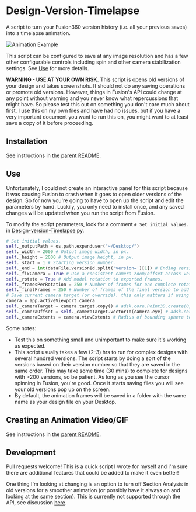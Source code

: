 # Design-Version-Timelapse
A script to turn your Fusion360 version history (i.e. all your previous saves) into a timelapse animation.

![Animation Example](docs/animation.gif)

This script can be configured to save at any image resolution and has a few other configurable controls including spin and other camera stabilization settings.  See [Use](#Use) for more details.  

**WARNING - USE AT YOUR OWN RISK.**  This script is opens old versions of your design and takes screenshots.  It should not do any saving operations or promote old versions.  However, things in Fusion's API could change at any point without warning and you never know what repercussions that might have.  So please test this out on something you don't care much about first.  I use this on my own files and have had no issues, but if you have a very important document you want to run this on, you might want to at least save a copy of it before proceeding.


## Installation

See instructions in the [parent README](https://github.com/amandaghassaei/Fusion360-Scripts#installation).


## Use

Unfortunately, I could not create an interactive panel for this script because it was causing Fusion to crash when it goes to open older versions of the design.  So for now you're going to have to open up the script and edit the parameters by hand.  Luckily, you only need to install once, and any saved changes will be updated when you run the script from Fusion.

To modify the script parameters, look for a comment `# Set initial values.` in [Design-version-Timelapse.py](Design-Version-Timelapse/Design-Version-Timelapse.py).

```py
# Set initial values.
self._outputPath = os.path.expanduser("~/Desktop/")
self._width = 2000 # Output image width, in px.
self._height = 2000 # Output image height, in px.
self._start = 1 # Starting version number.
self._end = int(dataFile.versionId.split('version=')[1]) # Ending version number (defaults to current opened version).
self._fixCamera = True # Use a consistent camera zoom/offset across versions (if False, will adjust camera to fit model boundaries for each version, I think it looks better set to True)
self._rotate = True # Add model rotation to exported frames.
self._framesPerRotation = 250 # Number of frames for one complete rotation of model.
self._finalFrames = 250 # Number of frames of the final version to add to end of sequence.
# Save current camera target (or override), this only matters if using fixCamera = True.
camera = app.activeViewport.camera
self._cameraTarget = camera.target.copy() # adsk.core.Point3D.create(0, 0, 0)
self._cameraOffset = self._cameraTarget.vectorTo(camera.eye) # adsk.core.Vector3D.create(1, 1, 1)
self._cameraExtents = camera.viewExtents # Radius of bounding sphere to fit camera view to.
```

Some notes:

- Test this on something small and unimportant to make sure it's working as expected.
- This script usually takes a few (2-3) hrs to run for complex designs with several hundred versions.  The script starts by doing a sort of the versions based on their version number so that they are saved in the same order.  This may take some time (30 mins) to complete for designs with >200 versions, so be patient.  As long as you see the cursor spinning in Fusion, you're good.  Once it starts saving files you will see your old versions pop up on the screen.
- By default, the animation frames will be saved in a folder with the same name as your design file on your Desktop.


## Creating an Animation Video/GIF

See instructions in the [parent README](https://github.com/amandaghassaei/Fusion360-Scripts#creating-an-animation-video).


## Development

Pull requests welcome!  This is a quick script I wrote for myself and I'm sure there are additional features that could be added to make it even better!  

One thing I'm looking at changing is an option to turn off Section Analysis in old versions for a smoother animation (or possibly have it always on and looking at the same section).  This is currently not supported through the API, see discussion [here](https://forums.autodesk.com/t5/fusion-360-api-and-scripts/access-section-analysis/m-p/9693712).
